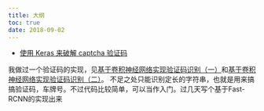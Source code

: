 ```yaml
---
title: 大纲
toc: true
date: 2018-09-02
---
```





- [使用 Keras 来破解 captcha 验证码](https://ypw.io/captcha/)


我做过一个验证码的实现，见[基于卷积神经网络实现验证码识别（一）](https://link.zhihu.com/?target=https%3A//hbaaron.github.io/blog_2017/%25E5%259F%25BA%25E4%25BA%258E%25E5%258D%25B7%25E7%25A7%25AF%25E7%25A5%259E%25E7%25BB%258F%25E7%25BD%2591%25E7%25BB%259C%25E5%25AE%259E%25E7%258E%25B0%25E9%25AA%258C%25E8%25AF%2581%25E7%25A0%2581%25E8%25AF%2586%25E5%2588%25AB%25EF%25BC%2588%25E4%25B8%2580%25EF%25BC%2589/)和[基于卷积神经网络实现验证码识别（二）](https://link.zhihu.com/?target=https%3A//hbaaron.github.io/blog_2017/%25E5%259F%25BA%25E4%25BA%258E%25E5%258D%25B7%25E7%25A7%25AF%25E7%25A5%259E%25E7%25BB%258F%25E7%25BD%2591%25E7%25BB%259C%25E5%25AE%259E%25E7%258E%25B0%25E9%25AA%258C%25E8%25AF%2581%25E7%25A0%2581%25E8%25AF%2586%25E5%2588%25AB%25EF%25BC%2588%25E4%25BA%258C%25EF%25BC%2589/)。
不足之处只能识别定长的字符串，也就是用来搞搞验证码，车牌号。不过代码比较简单，可以当作入门。过几天写个基于Fast-RCNN的实现出来
